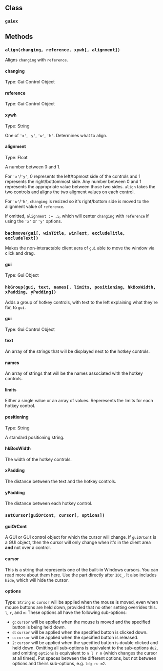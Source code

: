 ## Class
### `guiex`
## Methods
### `align(changing, reference, xywh[, alignment])`
Aligns `changing` with `reference`.
#### changing
Type: Gui Control Object
#### reference
Type: Gui Control Object
#### xywh
Type: String

One of `'x'`, `'y'`, `'w'`, `'h'`. Determines what to align.
#### alignment
Type: Float

A number between 0 and 1.

For `'x'`/`'y'`, 0 represents the left/topmost side of the controls and 1 represents the right/bottommost side. Any number between 0 and 1 represents the appropriate value between those two sides. `align` takes the two controls and aligns the two aligment values on each control.

For `'w'`/`'h'`, `changing` is resized so it's right/bottom side is moved to the alignment value of `reference`.

If omitted, `alignment := .5`, which will center `changing` with `reference` if using the `'x'` or `'y'` options.
### `backmove(gui[, winTitle, winText, excludeTitle, excludeText])`
Makes the non-interactable client aera of `gui` able to move the window via click and drag.
#### gui
Type: Gui Object
### `hkGroup(gui, text, names[, limits, positioning, hkBoxWidth, xPadding, yPadding])`
Adds a group of hotkey controls, with text to the left explaining what they're for, to `gui`.
#### gui
Type: Gui Control Object
#### text
An array of the strings that will be displayed next to the hotkey controls.
#### names
An array of strings that will be the names associated with the hotkey controls.
#### limits
Either a single value or an array of values. Reperesents the limits for each hotkey control.
#### positioning
Type: String

A standard positioning string.
#### hkBoxWidth
The width of the hotkey controls.
#### xPadding
The distance between the text and the hotkey controls.
#### yPadding
The distance between each hotkey control.
### `setCursor(guiOrCont, cursor[, options])`
#### guiOrCont
A GUI or GUI control object for which the cursor will change. If `guiOrCont` is a GUI object, then the cursor will only change when it's in the client area **and** not over a control.
#### cursor
This is a string that represents one of the built-in Windows cursors. You can read more about them [here](https://docs.microsoft.com/en-us/windows/desktop/api/winuser/nf-winuser-loadcursorw). Use the part directly after `IDC_`. It also includes `hide`, which will hide the cursor.
#### options
Type: `String`
`n`: `cursor` will be applied when the mouse is moved, even when mouse buttons are held down, provided that no other setting overrides this.
`l`, `r`, and `m`: These options all have the following sub-options:
- `g`: `cursor` will be applied when the mouse is moved and the specified button is being held down.
- `d`: `cursor` will be applied when the specified button is clicked down.
- `u`: `cursor` will be applied when the specified button is released.
- `2`: `cursor` will be applied when the specified button is double clicked and held down.
Omitting all sub-options is equivalent to the sub-options `du2`, and omitting `options` is equivalent to `n l r m` (which changes the cursor at all times). Put spaces between the different options, but not between options and theirs sub-options, e.g. `ldg ru m2`.
